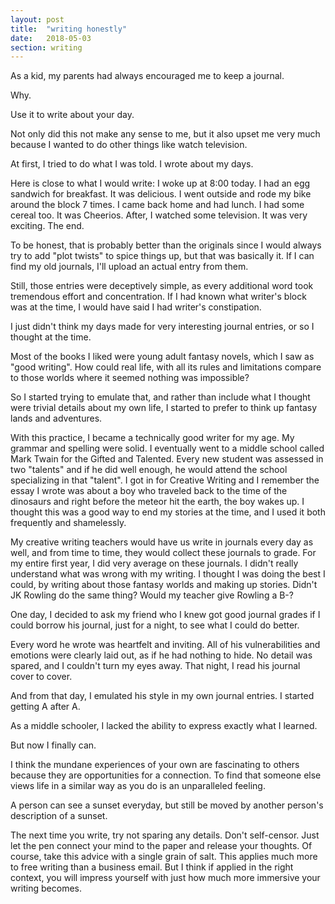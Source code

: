 ```yaml
---
layout: post
title:  "writing honestly"
date:   2018-05-03
section: writing
---
```

As a kid, my parents had always encouraged me to keep a journal. 

Why. 

Use it to write about your day.

Not only did this not make any sense to me, but it also upset me very much because I wanted to do other things like watch television.

At first, I tried to do what I was told. I wrote about my days.

Here is close to what I would write:
I woke up at 8:00 today.
I had an egg sandwich for breakfast. It was delicious.
I went outside and rode my bike around the block 7 times.
I came back home and had lunch. I had some cereal too. It was Cheerios.
After, I watched some television. It was very exciting.
The end.

To be honest, that is probably better than the originals since I would always try to add "plot twists" to spice things up, but that was basically it. If I can find my old journals, I'll upload an actual entry from them.

Still, those entries were deceptively simple, as every additional word took tremendous effort and concentration. If I had known what writer's block was at the time, I would have said I had writer's constipation.

I just didn't think my days made for very interesting journal entries, or so I thought at the time.

Most of the books I liked were young adult fantasy novels, which I saw as "good writing". How could real life, with all its rules and limitations compare to those worlds where it seemed nothing was impossible?

So I started trying to emulate that, and rather than include what I thought were trivial details about my own life, I started to prefer to think up fantasy lands and adventures.

With this practice, I became a technically good writer for my age. My grammar and spelling were solid. I eventually went to a middle school called Mark Twain for the Gifted and Talented. Every new student was assessed in two "talents" and if he did well enough, he would attend the school specializing in that "talent". I got in for Creative Writing and I remember the essay I wrote was about a boy who traveled back to the time of the dinosaurs and right before the meteor hit the earth, the boy wakes up. I thought this was a good way to end my stories at the time, and I used it both frequently and shamelessly.

My creative writing teachers would have us write in journals every day as well, and from time to time, they would collect these journals to grade. For my entire first year, I did very average on these journals. I didn't really understand what was wrong with my writing. I thought I was doing the best I could, by writing about those fantasy worlds and making up stories. Didn't JK Rowling do the same thing? Would my teacher give Rowling a B-?

One day, I decided to ask my friend who I knew got good journal grades if I could borrow his journal, just for a night, to see what I could do better. 

Every word he wrote was heartfelt and inviting. All of his vulnerabilities and emotions were clearly laid out, as if he had nothing to hide. No detail was spared, and I couldn't turn my eyes away. That night, I read his journal cover to cover.

And from that day, I emulated his style in my own journal entries. I started getting A after A.

As a middle schooler, I lacked the ability to express exactly what I learned.

But now I finally can.

I think the mundane experiences of your own are fascinating to others because they are opportunities for a connection. To find that someone else views life in a similar way as you do is an unparalleled feeling.

A person can see a sunset everyday, but still be moved by another person's description of a sunset.

The next time you write, try not sparing any details. Don't self-censor. Just let the pen connect your mind to the paper and release your thoughts. Of course, take this advice with a single grain of salt. This applies much more to free writing than a business email. But I think if applied in the right context, you will impress yourself with just how much more immersive your writing becomes.
